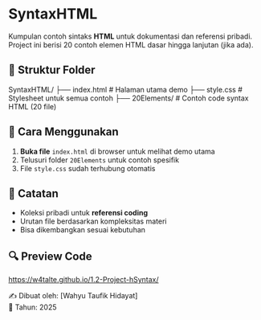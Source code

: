 # SyntaxHTML

Kumpulan contoh sintaks **HTML** untuk dokumentasi dan referensi pribadi.  
Project ini berisi 20 contoh elemen HTML dasar hingga lanjutan (jika ada).

## 📂 Struktur Folder

SyntaxHTML/
├── index.html          # Halaman utama demo
├── style.css           # Stylesheet untuk semua contoh
├── 20Elements/       # Contoh code syntax HTML (20 file)

## 🚀 Cara Menggunakan
1. **Buka file** `index.html` di browser untuk melihat demo utama
2. Telusuri folder `20Elements` untuk contoh spesifik
3. File `style.css` sudah terhubung otomatis

## 📝 Catatan
- Koleksi pribadi untuk **referensi coding**
- Urutan file berdasarkan kompleksitas materi
- Bisa dikembangkan sesuai kebutuhan

## 🔍 Preview Code
https://w4talte.github.io/1.2-Project-hSyntax/

✍️ Dibuat oleh: [Wahyu Taufik Hidayat]  
📅 Tahun: 2025
